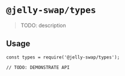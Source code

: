 # `@jelly-swap/types`

> TODO: description

## Usage

```
const types = require('@jelly-swap/types');

// TODO: DEMONSTRATE API
```
